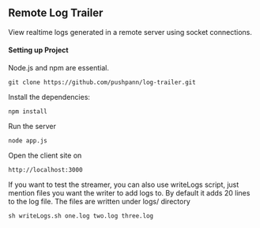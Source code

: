 ## **Remote Log Trailer**
View realtime logs generated in a remote server using socket connections.

#### **Setting up Project**

Node.js and npm are essential.


```
git clone https://github.com/pushpann/log-trailer.git
```

Install the dependencies:

```
npm install
```


Run the server

```
node app.js
```

Open the client site on 
```
http://localhost:3000

```


If you want to test the streamer, you can also use writeLogs script, just mention files you want the writer to add logs to. By default it adds 20 lines to the log file. The files are written under logs/ directory

```
sh writeLogs.sh one.log two.log three.log

```


